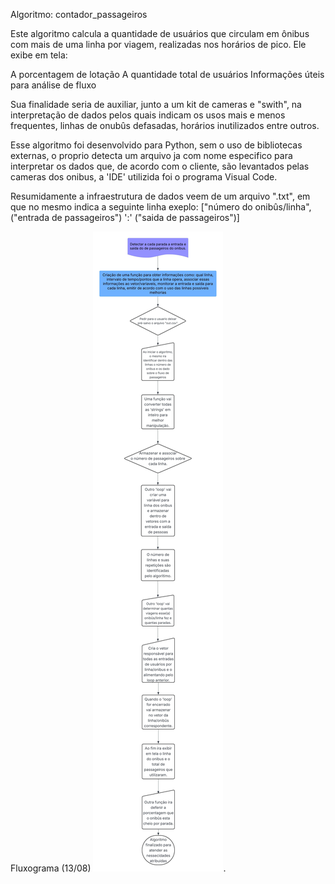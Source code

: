 Algoritmo: contador_passageiros

Este algoritmo calcula a quantidade de usuários que circulam em ônibus com mais de uma linha por viagem, realizadas nos horários de pico. Ele exibe em tela:

A porcentagem de lotação
A quantidade total de usuários
Informações úteis para análise de fluxo

Sua finalidade seria de auxiliar, junto a um kit de cameras e "swith", na interpretação de dados pelos quais indicam os usos mais e menos frequentes, linhas de onubûs defasadas, horários inutilizados entre outros. 

Esse algoritmo foi desenvolvido para Python, sem o uso de bibliotecas externas, o proprio detecta um arquivo ja com nome especifico para interpretar os dados que, de acordo com o cliente, são levantados pelas cameras dos onibus, a 'IDE' utilizida foi o programa Visual Code.

Resumidamente a infraestrutura de dados veem de um arquivo ".txt", em que no mesmo indica a seguinte linha exeplo: ["número do onibûs/linha",("entrada de passageiros") ':' ("saida de passageiros")]  

Fluxograma (13/08)
![Alt text](https://github.com/Vitor-ALucn/contador_passageiros/blob/main/Contador%20de%20Passageiros%20(1).jpeg).

